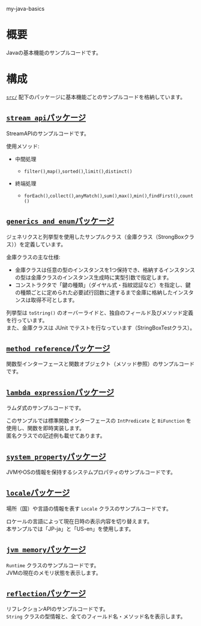 my-java-basics

# 概要

Javaの基本機能のサンプルコードです。

# 構成

[`src/`](src/) 配下のパッケージに基本機能ごとのサンプルコードを格納しています。

## [`stream_api`パッケージ](src/stream_api/)

StreamAPIのサンプルコードです。

使用メソッド:

- 中間処理
  - `filter()`,`map()`,`sorted()`,`limit()`,`distinct()`

- 終端処理
  - `forEach()`,`collect()`,`anyMatch()`,`sum()`,`max()`,`min()`,`findFirst()`,`count()`

## [`generics_and_enum`パッケージ](src/generics_and_enum/)

ジェネリクスと列挙型を使用したサンプルクラス（金庫クラス（StrongBoxクラス））を定義しています。

金庫クラスの主な仕様:

- 金庫クラスは任意の型のインスタンスを1つ保持でき、格納するインスタンスの型は金庫クラスのインスタンス生成時に実型引数で指定します。
- コンストラクタで「鍵の種類」（ダイヤル式・指紋認証など）を指定し、鍵の種類ごとに定められた必要試行回数に達するまで金庫に格納したインスタンスは取得不可とします。

列挙型は `toString()` のオーバーライドと、独自のフィールド及びメソッド定義を行っています。  
また、金庫クラスは JUnit でテストを行なっています（StringBoxTestクラス）。

## [`method_reference`パッケージ](src/method_reference/)

関数型インターフェースと関数オブジェクト（メソッド参照）のサンプルコードです。

## [`lambda_expression`パッケージ](src/lambda_expression/)

ラムダ式のサンプルコードです。

このサンプルでは標準関数インターフェースの `IntPredicate` と `BiFunction` を使用し、関数を即時実装します。  
匿名クラスでの記述例も載せてあります。

## [`system_property`パッケージ](src/system_property/)

JVMやOSの情報を保持するシステムプロパティのサンプルコードです。

## [`locale`パッケージ](src/locale/)

場所（国）や言語の情報を表す `Locale` クラスのサンプルコードです。

ロケールの言語によって現在日時の表示内容を切り替えます。  
本サンプルでは「JP-ja」と「US-en」を使用します。

## [`jvm_memory`パッケージ](src/jvm_memory/)

`Runtime` クラスのサンプルコードです。  
JVMの現在のメモリ状態を表示します。

## [`reflection`パッケージ](src/reflection/)

リフレクションAPIのサンプルコードです。  
`String` クラスの型情報と、全てのフィールド名・メソッド名を表示します。

